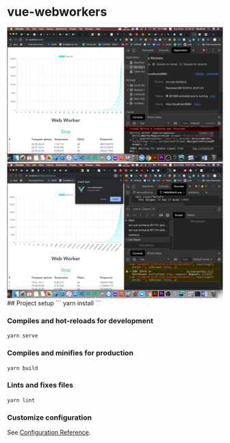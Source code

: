 # vue-webworkers
<img src="./dist/img/vue-worker.png">

<img src="./dist/img/screen-vue-worker.png">
## Project setup
```
yarn install
```

### Compiles and hot-reloads for development
```
yarn serve
```

### Compiles and minifies for production
```
yarn build
```

### Lints and fixes files
```
yarn lint
```

### Customize configuration
See [Configuration Reference](https://cli.vuejs.org/config/).
